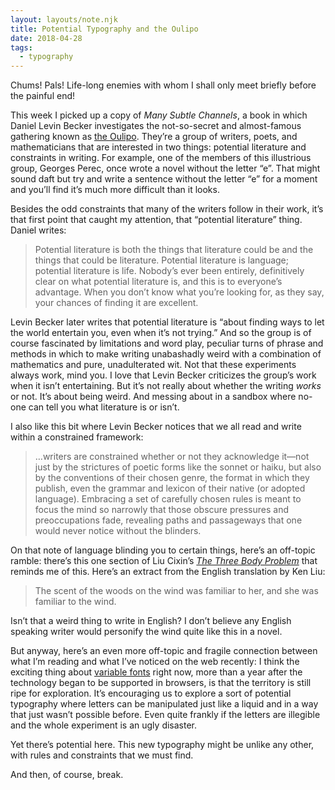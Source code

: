 ```yaml
---
layout: layouts/note.njk
title: Potential Typography and the Oulipo
date: 2018-04-28
tags:
  - typography
---
```


Chums! Pals! Life-long enemies with whom I shall only meet briefly before the painful end!

This week I picked up a copy of _Many Subtle Channels_, a book in which Daniel Levin Becker investigates the not-so-secret and almost-famous gathering known as [the Oulipo](https://en.wikipedia.org/wiki/Oulipo). They’re a group of writers, poets, and mathematicians that are interested in two things: potential literature and constraints in writing. For example, one of the members of this illustrious group, Georges Perec, once wrote a novel without the letter “e”. That might sound daft but try and write a sentence without the letter “e” for a moment and you’ll find it’s much more difficult than it looks.

Besides the odd constraints that many of the writers follow in their work, it’s that first point that caught my attention, that “potential literature” thing. Daniel writes:

> Potential literature is both the things that literature could be and the things that could be literature. Potential literature is language; potential literature is life. Nobody’s ever been entirely, definitively clear on what potential literature is, and this is to everyone’s advantage. When you don’t know what you’re looking for, as they say, your chances of finding it are excellent.

Levin Becker later writes that potential literature is “about finding ways to let the world entertain you, even when it’s not trying.” And so the group is of course fascinated by limitations and word play, peculiar turns of phrase and methods in which to make writing unabashadly weird with a combination of mathematics and pure, unadulterated wit. Not that these experiments always work, mind you. I love that Levin Becker criticizes the group’s work when it isn’t entertaining. But it’s not really about whether the writing _works_ or not. It’s about being weird. And messing about in a sandbox where no-one can tell you what literature is or isn’t.

I also like this bit where Levin Becker notices that we all read and write within a constrained framework:

> …writers are constrained whether or not they acknowledge it—not just by the strictures of poetic forms like the sonnet or haiku, but also by the conventions of their chosen genre, the format in which they publish, even the grammar and lexicon of their native (or adopted language). Embracing a set of carefully chosen rules is meant to focus the mind so narrowly that those obscure pressures and preoccupations fade, revealing paths and passageways that one would never notice without the blinders.

On that note of language blinding you to certain things, here’s an off-topic ramble: there’s this one section of Liu Cixin’s [_The Three Body Problem_](https://robinrendle.com/notes/the-three-body-problem/) that reminds me of this. Here’s an extract from the English translation by Ken Liu:

> The scent of the woods on the wind was familiar to her, and she was familiar to the wind.

Isn’t that a weird thing to write in English? I don’t believe any English speaking writer would personify the wind quite like this in a novel.

But anyway, here’s an even more off-topic and fragile connection between what I’m reading and what I’ve noticed on the web recently: I think the exciting thing about [variable fonts](https://css-tricks.com/one-file-many-options-using-variable-fonts-web/) right now, more than a year after the technology began to be supported in browsers, is that the territory is still ripe for exploration. It’s encouraging us to explore a sort of potential typography where letters can be manipulated just like a liquid and in a way that just wasn’t possible before. Even quite frankly if the letters are illegible and the whole experiment is an ugly disaster.

Yet there’s potential here. This new typography might be unlike any other, with rules and constraints that we must find.

And then, of course, break.
